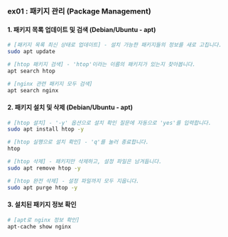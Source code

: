 ### ex01 : 패키지 관리 (Package Management)

#### 1\. 패키지 목록 업데이트 및 검색 (Debian/Ubuntu - apt)

```bash
# [패키지 목록 최신 상태로 업데이트] - 설치 가능한 패키지들의 정보를 새로 고칩니다.
sudo apt update

# [htop 패키지 검색] - 'htop'이라는 이름의 패키지가 있는지 찾아봅니다.
apt search htop

# [nginx 관련 패키지 모두 검색]
apt search nginx
```

#### 2\. 패키지 설치 및 삭제 (Debian/Ubuntu - apt)

```bash
# [htop 설치] - '-y' 옵션으로 설치 확인 질문에 자동으로 'yes'를 입력합니다.
sudo apt install htop -y

# [htop 실행으로 설치 확인] - 'q'를 눌러 종료합니다.
htop

# [htop 삭제] - 패키지만 삭제하고, 설정 파일은 남겨둡니다.
sudo apt remove htop -y

# [htop 완전 삭제] - 설정 파일까지 모두 지웁니다.
sudo apt purge htop -y
```

#### 3\. 설치된 패키지 정보 확인

```bash
# [apt로 nginx 정보 확인]
apt-cache show nginx

``` 
